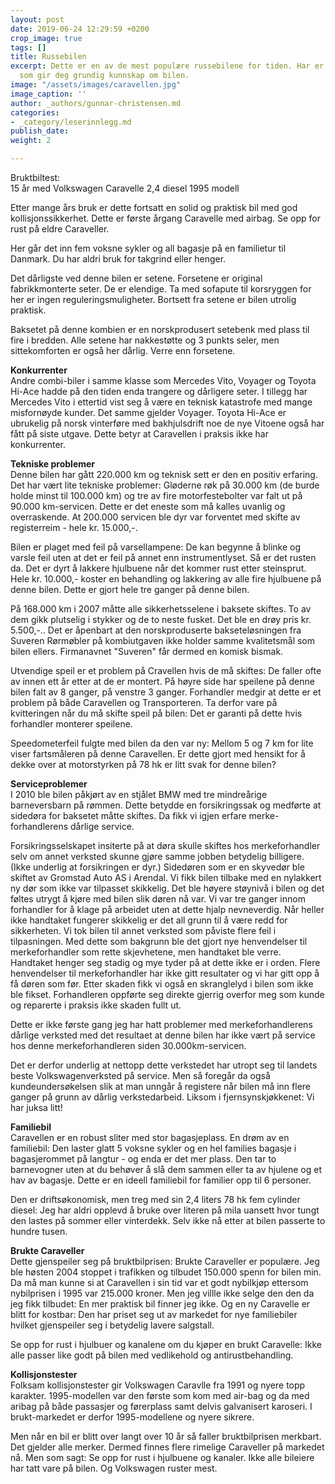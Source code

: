```yaml
---
layout: post
date: 2019-06-24 12:29:59 +0200
crop_image: true
tags: []
title: Russebilen
excerpt: Dette er en av de mest populære russebilene for tiden. Har er en langtidstest
  som gir deg grundig kunnskap om bilen.
image: "/assets/images/caravellen.jpg"
image_caption: ''
author: _authors/gunnar-christensen.md
categories:
- _category/leserinnlegg.md
publish_date: 
weight: 2

---
```

Bruktbiltest:  
15 år med Volkswagen Caravelle 2,4 diesel 1995 modell

Etter mange års bruk er dette fortsatt en solid og praktisk bil med god kollisjonssikkerhet. Dette er første årgang Caravelle med airbag. Se opp for rust på eldre Caraveller.

Her går det inn fem voksne sykler og all bagasje på en familietur til Danmark. Du har aldri bruk for takgrind eller henger.

Det dårligste ved denne bilen er setene. Forsetene er original fabrikkmonterte seter. De er elendige. Ta med sofapute til korsryggen for her er ingen reguleringsmuligheter. Bortsett fra setene er bilen utrolig praktisk.

Baksetet på denne kombien er en norskprodusert setebenk med plass til fire i bredden. Alle setene har nakkestøtte og 3 punkts seler, men sittekomforten er også her dårlig. Verre enn forsetene.

**Konkurrenter**  
Andre combi-biler i samme klasse som Mercedes Vito, Voyager og Toyota Hi-Ace hadde på den tiden enda trangere og dårligere seter. I tillegg har Mercedes Vito i ettertid vist seg å være en teknisk katastrofe med mange misfornøyde kunder. Det samme gjelder Voyager. Toyota Hi-Ace er ubrukelig på norsk vinterføre med bakhjulsdrift noe de nye Vitoene også har fått på siste utgave. Dette betyr at Caravellen i praksis ikke har konkurrenter.

**Tekniske problemer**  
Denne bilen har gått 220.000 km og teknisk sett er den en positiv erfaring. Det har vært lite tekniske problemer: Gløderne røk på 30.000 km (de burde holde minst til 100.000 km) og tre av fire motorfestebolter var falt ut på 90.000 km-servicen. Dette er det eneste som må kalles uvanlig og overraskende. At 200.000 servicen ble dyr var forventet med skifte av registerreim - hele kr. 15.000,-.

Bilen er plaget med feil på varsellampene: De kan begynne å blinke og varsle feil uten at det er feil på annet enn instrumentlyset. Så er det rusten da. Det er dyrt å lakkere hjulbuene når det kommer rust etter steinsprut. Hele kr. 10.000,- koster en behandling og lakkering av alle fire hjulbuene på denne bilen. Dette er gjort hele tre ganger på denne bilen.

På 168.000 km i 2007 måtte alle sikkerhetsselene i baksete skiftes. To av dem gikk plutselig i stykker og de to neste fusket. Det ble en drøy pris kr. 5.500,-.. Det er åpenbart at den norskproduserte bakseteløsningen fra Suveren Rørmøbler på kombiutgaven ikke holder samme kvalitetsmål som bilen ellers. Firmanavnet "Suveren" får dermed en komisk bismak.

Utvendige speil er et problem på Cravellen hvis de må skiftes: De faller ofte av innen ett år etter at de er montert. På høyre side har speilene på denne bilen falt av 8 ganger, på venstre 3 ganger. Forhandler medgir at dette er et problem på både Caravellen og Transporteren. Ta derfor vare på kvitteringen når du må skifte speil på bilen: Det er garanti på dette hvis forhandler monterer speilene.

Speedometerfeil fulgte med bilen da den var ny: Mellom 5 og 7 km for lite viser fartsmåleren på denne Caravellen. Er dette gjort med hensikt for å dekke over at motorstyrken på 78 hk er litt svak for denne bilen?

**Serviceproblemer**  
I 2010 ble bilen påkjørt av en stjålet BMW med tre mindreårige barneversbarn på rømmen. Dette betydde en forsikringssak og medførte at sidedøra for baksetet måtte skiftes. Da fikk vi igjen erfare merke-forhandlerens dårlige service.

Forsikringsselskapet insiterte på at døra skulle skiftes hos merkeforhandler selv om annet verksted skunne gjøre samme jobben betydelig billigere. (Ikke underlig at forsikringen er dyr.) Sidedøren som er en skyvedør ble skiftet av Gromstad Auto AS i Arendal. Vi fikk bilen tilbake med en nylakkert ny dør som ikke var tilpasset skikkelig. Det ble høyere støynivå i bilen og det føltes utrygt å kjøre med bilen slik døren nå var. Vi var tre ganger innom forhandler for å klage på arbeidet uten at dette hjalp nevneverdig. Når heller ikke handtaket fungerer skikkelig er det all grunn til å være redd for sikkerheten. Vi tok bilen til annet verksted som påviste flere feil i tilpasningen. Med dette som bakgrunn ble det gjort nye henvendelser til merkeforhandler som rette skjevhetene, men handtaket ble verre. Handtaket henger seg stadig og mye tyder på at dette ikke er i orden. Flere henvendelser til merkeforhandler har ikke gitt resultater og vi har gitt opp å få døren som før. Etter skaden fikk vi også en skranglelyd i bilen som ikke ble fikset. Forhandleren oppførte seg direkte gjerrig overfor meg som kunde og reparerte i praksis ikke skaden fullt ut.

Dette er ikke første gang jeg har hatt problemer med merkeforhandlerens dårlige verksted med det resultaet at denne bilen har ikke vært på service hos denne merkeforhandleren siden 30.000km-servicen.

Det er derfor underlig at nettopp dette verkstedet har utropt seg til landets beste Volkswagenverksted på service. Men så foregår da også kundeundersøkelsen slik at man unngår å registere når bilen må inn flere ganger på grunn av dårlig verkstedarbeid. Liksom i fjernsynskjøkkenet: Vi har juksa litt!

**Familiebil**  
Caravellen er en robust sliter med stor bagasjeplass. En drøm av en familiebil: Den laster glatt 5 voksne sykler og en hel families bagasje i bagasjerommet på langtur - og enda er det mer plass. Den tar to barnevogner uten at du behøver å slå dem sammen eller ta av hjulene og et hav av bagasje. Dette er en ideell familiebil for familier opp til 6 personer.

Den er driftsøkonomisk, men treg med sin 2,4 liters 78 hk fem cylinder diesel: Jeg har aldri opplevd å bruke over literen på mila uansett hvor tungt den lastes på sommer eller vinterdekk. Selv ikke nå etter at bilen passerte to hundre tusen.

**Brukte Caraveller**  
Dette gjenspeiler seg på bruktbilprisen: Brukte Caraveller er populære. Jeg ble høsten 2004 stoppet i trafikken og tilbudet 150.000 spenn for bilen min. Da må man kunne si at Caravellen i sin tid var et godt nybilkjøp ettersom nybilprisen i 1995 var 215.000 kroner. Men jeg villle ikke selge den den da jeg fikk tilbudet: En mer praktisk bil finner jeg ikke. Og en ny Caravelle er blitt for kostbar: Den har priset seg ut av markedet for nye familiebiler hvilket gjenspeiler seg i betydelig lavere salgstall.

Se opp for rust i hjulbuer og kanalene om du kjøper en brukt Caravelle: Ikke alle passer like godt på bilen med vedlikehold og antirustbehandling.

**Kollisjonstester**  
Folksam kollisjonstester gir Volkswagen Caravlle fra 1991 og nyere topp karakter. 1995-modellen var den første som kom med air-bag og da med aribag på både passasjer og førerplass samt delvis galvanisert karoseri. I brukt-markedet er derfor 1995-modellene og nyere sikrere.

Men når en bil er blitt over langt over 10 år så faller bruktbilprisen merkbart. Det gjelder alle merker. Dermed finnes flere rimelige Caraveller på markedet nå. Men som sagt: Se opp for rust i hjulbuene og kanaler. Ikke alle bileiere har tatt vare på bilen. Og Volkswagen ruster mest.